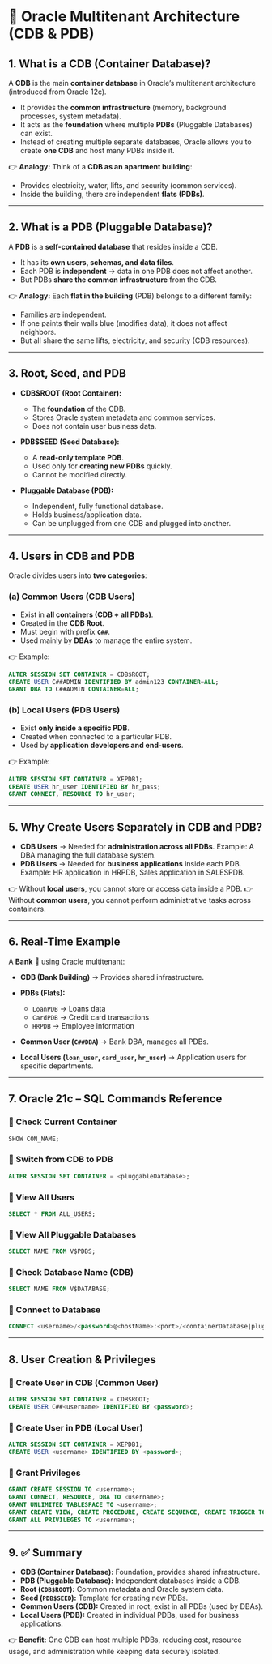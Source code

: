 # 📘 Oracle Multitenant Architecture (CDB & PDB)

## 1. What is a CDB (Container Database)?

A **CDB** is the main **container database** in Oracle’s multitenant architecture (introduced from Oracle 12c).

* It provides the **common infrastructure** (memory, background processes, system metadata).
* It acts as the **foundation** where multiple **PDBs** (Pluggable Databases) can exist.
* Instead of creating multiple separate databases, Oracle allows you to create **one CDB** and host many PDBs inside it.

👉 **Analogy:**
Think of a **CDB as an apartment building**:

* Provides electricity, water, lifts, and security (common services).
* Inside the building, there are independent **flats (PDBs)**.

---

## 2. What is a PDB (Pluggable Database)?

A **PDB** is a **self-contained database** that resides inside a CDB.

* It has its **own users, schemas, and data files**.
* Each PDB is **independent** → data in one PDB does not affect another.
* But PDBs **share the common infrastructure** from the CDB.

👉 **Analogy:**
Each **flat in the building** (PDB) belongs to a different family:

* Families are independent.
* If one paints their walls blue (modifies data), it does not affect neighbors.
* But all share the same lifts, electricity, and security (CDB resources).

---

## 3. Root, Seed, and PDB

* **CDB\$ROOT (Root Container):**

  * The **foundation** of the CDB.
  * Stores Oracle system metadata and common services.
  * Does not contain user business data.

* **PDB\$SEED (Seed Database):**

  * A **read-only template PDB**.
  * Used only for **creating new PDBs** quickly.
  * Cannot be modified directly.

* **Pluggable Database (PDB):**

  * Independent, fully functional database.
  * Holds business/application data.
  * Can be unplugged from one CDB and plugged into another.

---

## 4. Users in CDB and PDB

Oracle divides users into **two categories**:

### (a) Common Users (CDB Users)

* Exist in **all containers (CDB + all PDBs)**.
* Created in the **CDB Root**.
* Must begin with prefix **`C##`**.
* Used mainly by **DBAs** to manage the entire system.

👉 Example:

```sql
ALTER SESSION SET CONTAINER = CDB$ROOT;
CREATE USER C##ADMIN IDENTIFIED BY admin123 CONTAINER=ALL;
GRANT DBA TO C##ADMIN CONTAINER=ALL;
```

### (b) Local Users (PDB Users)

* Exist **only inside a specific PDB**.
* Created when connected to a particular PDB.
* Used by **application developers and end-users**.

👉 Example:

```sql
ALTER SESSION SET CONTAINER = XEPDB1;
CREATE USER hr_user IDENTIFIED BY hr_pass;
GRANT CONNECT, RESOURCE TO hr_user;
```

---

## 5. Why Create Users Separately in CDB and PDB?

* **CDB Users** → Needed for **administration across all PDBs**. Example: A DBA managing the full database system.
* **PDB Users** → Needed for **business applications** inside each PDB. Example: HR application in HRPDB, Sales application in SALESPDB.

👉 Without **local users**, you cannot store or access data inside a PDB.
👉 Without **common users**, you cannot perform administrative tasks across containers.

---

## 6. Real-Time Example

A **Bank** 🏦 using Oracle multitenant:

* **CDB (Bank Building)** → Provides shared infrastructure.
* **PDBs (Flats):**

  * `LoanPDB` → Loans data
  * `CardPDB` → Credit card transactions
  * `HRPDB` → Employee information
* **Common User (`C##DBA`)** → Bank DBA, manages all PDBs.
* **Local Users (`loan_user`, `card_user`, `hr_user`)** → Application users for specific departments.

---

## 7. Oracle 21c – SQL Commands Reference

### 🔹 Check Current Container

```sql
SHOW CON_NAME;
```

### 🔹 Switch from CDB to PDB

```sql
ALTER SESSION SET CONTAINER = <pluggableDatabase>;
```

### 🔹 View All Users

```sql
SELECT * FROM ALL_USERS;
```

### 🔹 View All Pluggable Databases

```sql
SELECT NAME FROM V$PDBS;
```

### 🔹 Check Database Name (CDB)

```sql
SELECT NAME FROM V$DATABASE;
```

### 🔹 Connect to Database

```sql
CONNECT <username>/<password>@<hostName>:<port>/<containerDatabase|pluggableDatabase> AS SYSDBA;
```

---

## 8. User Creation & Privileges

### 🔹 Create User in CDB (Common User)

```sql
ALTER SESSION SET CONTAINER = CDB$ROOT;
CREATE USER C##<username> IDENTIFIED BY <password>;
```

### 🔹 Create User in PDB (Local User)

```sql
ALTER SESSION SET CONTAINER = XEPDB1;
CREATE USER <username> IDENTIFIED BY <password>;
```

### 🔹 Grant Privileges

```sql
GRANT CREATE SESSION TO <username>;
GRANT CONNECT, RESOURCE, DBA TO <username>;
GRANT UNLIMITED TABLESPACE TO <username>;
GRANT CREATE VIEW, CREATE PROCEDURE, CREATE SEQUENCE, CREATE TRIGGER TO <username>;
GRANT ALL PRIVILEGES TO <username>;
```

---

## 9. ✅ Summary

* **CDB (Container Database):** Foundation, provides shared infrastructure.
* **PDB (Pluggable Database):** Independent databases inside a CDB.
* **Root (`CDB$ROOT`):** Common metadata and Oracle system data.
* **Seed (`PDB$SEED`):** Template for creating new PDBs.
* **Common Users (CDB):** Created in root, exist in all PDBs (used by DBAs).
* **Local Users (PDB):** Created in individual PDBs, used for business applications.

👉 **Benefit:** One CDB can host multiple PDBs, reducing cost, resource usage, and administration while keeping data securely isolated.
